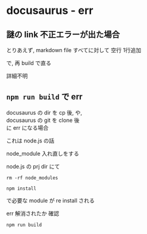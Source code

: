 
# docusaurus  -  err


## 謎の link 不正エラーが出た場合

とりあえず,
markdown file すべてに対して 空行 1行追加

で, 再 build で直る

詳細不明


## `npm run build` で err

docusaurus の dir を cp 後, や,  
docusaurus の git を clone 後  
に err になる場合

これは node.js の話

node_module 入れ直しをする

node.js の prj dir にて

```
rm -rf node_modules
```

```
npm install
```

で必要な module が re install される

err 解消されたか 確認

```
npm run build
```



